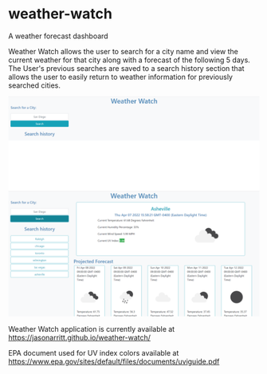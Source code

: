 # weather-watch
A weather forecast dashboard

Weather Watch allows the user to search for a city name and view the current weather for that city along with a forecast of the following 5 days. The User's previous searches are saved to a search history section that allows the user to easily return to weather information for previously searched cities.

![](./assets/images/weather-watch-screenshot-1.png)
![](./assets/images/weather-watch-screenshot-2.png)

Weather Watch application is currently available at <https://jasonarritt.github.io/weather-watch/>

EPA document used for UV index colors available at <https://www.epa.gov/sites/default/files/documents/uviguide.pdf>